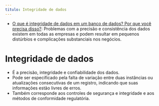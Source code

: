 ```yaml
---
titulo: Integridade de dados
---
```

- [O que é integridade de dados em um banco de dados? Por que você precisa disso?](https://www.astera.com/pt/type/blog/data-integrity-in-a-database/): Problemas com a precisão e consistência dos dados existem em todas as empresas e podem resultar em pequenos distúrbios e complicações substanciais nos negócios.

# Integridade de dados

- É a precisão, integridade e confiabilidade dos dados.
- Pode ser especificado pela falta de variação entre duas instâncias ou atualizações consecutivas de um registro, indicando que suas informações estão livres de erros.
- Também corresponde aos controles de segurança e integridade e aos métodos de conformidade regulatória.
